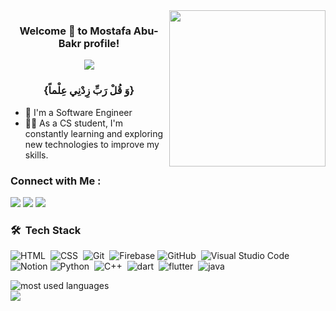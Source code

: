 

<img width="250" align="right" src="https://c.tenor.com/_DOBjnGspYAAAAAM/code-coding.gif">

<h3 align="center">
  Welcome 👋 <!-- <img src="https://raw.githubusercontent.com/MartinHeinz/MartinHeinz/master/wave.gif" width="25px"> --> to Mostafa Abu-Bakr profile!
</h3>

<!-- Typing SVG by DenverCoder1 - https://github.com/DenverCoder1/readme-typing-svg -->
<p align="center">
  <a href="https://github.com/DenverCoder1/readme-typing-svg"><img src="https://readme-typing-svg.herokuapp.com/?lines=Mobile-App%20|%20Flutter%20Developer;Always%20learning%20new%20things&font=Fira%20Code&center=true&width=440&height=45&color=f75c7e&vCenter=true&size=22"></a>
</p> 
<h3 align="center"> {وَ قُلْ رَبِّ زِدْنِي عِلْماً} </h3>





- 🏢 I'm a Software Engineer
- 👨‍💻 As a CS student, I'm constantly learning and exploring new technologies to improve my skills.

### Connect with Me :

<a href="https://www.linkedin.com/in/mostafa-abu-bakr-2aa45616a" target="_blank"><img src="https://img.shields.io/badge/-Mostafa%20AbuBakr%20-0077B5?style=for-the-badge&logo=Linkedin&logoColor=white"/></a>
<a href="https://www.facebook.com/mostafa.abubakr.14" target="_blank"><img src="https://img.shields.io/badge/-Mostafa%20AbuBakr%20-0077B5?style=for-the-badge&logo=Facebook&logoColor=white"/></a>
<a href="https://t.me/Mostafa_AbuBakr" target="_blank"><img src="https://img.shields.io/badge/-Mostafa%20AbuBakr%20-0077B5?style=for-the-badge&logo=Telegram&logoColor=white"/></a>
### 🛠 &nbsp;Tech Stack
![HTML](https://img.shields.io/badge/-HTML-05122A?style=flat&logo=HTML5)&nbsp;
![CSS](https://img.shields.io/badge/-CSS-05122A?style=flat&logo=CSS3&logoColor=1572B6)&nbsp;
![Git](https://img.shields.io/badge/-Git-05122A?style=flat&logo=git)&nbsp;
![Firebase](https://img.shields.io/badge/-Firebase-000000?style=flat&logo=firebase&logoColor=white)
![GitHub](https://img.shields.io/badge/-GitHub-05122A?style=flat&logo=github)&nbsp;
![Visual Studio Code](https://img.shields.io/badge/-Visual%20Studio%20Code-05122A?style=flat&logo=visual-studio-code&logoColor=007ACC)&nbsp;
![Notion](https://img.shields.io/badge/-Notion-000000?style=flat&logo=notion&logoColor=white)
![Python](https://img.shields.io/badge/-Python%20-05122A?style=flat&logo=python)&nbsp;
![C++](https://img.shields.io/badge/-C++-05122A?style=flat&logo=CPlusPlus)&nbsp;
![dart](https://img.shields.io/badge/-Dart-05122A?style=flat&logo=dart)&nbsp;
![flutter](https://img.shields.io/badge/-flutter-05122A?style=flat&logo=flutter)&nbsp;
![java](https://img.shields.io/badge/-java-05122A?style=flat&logo=java)&nbsp;














<img align="left" src="https://github-readme-stats.vercel.app/api/top-langs?username=Mostafa&show_icons=true&locale=en&layout=compact&theme=radical" alt="most used languages" />
<br>
<a href="https://komarev.com/ghpvc/?username=abdulrahmanmahmoud&style=for-the-badge">
    <img src="https://komarev.com/ghpvc/?username=yousefdergham&style=for-the-badge">
</a>
